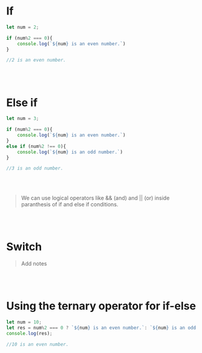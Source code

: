 # If 

```js
let num = 2;

if (num%2 === 0){
    console.log(`${num} is an even number.`)
}

//2 is an even number.
```

<br>
<br>

# Else if

```js
let num = 3;

if (num%2 === 0){
    console.log(`${num} is an even number.`)
}
else if (num%2 !== 0){
    console.log(`${num} is an odd number.`)
}

//3 is an odd number.
```

<br>
<br>

> We can use logical operators like && (and) and || (or) inside paranthesis of if and else if conditions.

<br>
<br>

# Switch

> Add notes

<br>
<br>


# Using the ternary operator for if-else

```js
let num = 10;
let res = num%2 === 0 ? `${num} is an even number.`: `${num} is an odd number.`;
console.log(res);

//10 is an even number.
```

<br>
<br>

